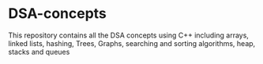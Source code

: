 # DSA-concepts
This repository contains all the DSA concepts using C++ including arrays, linked lists, hashing, Trees, Graphs, searching and sorting algorithms, heap, stacks and queues
